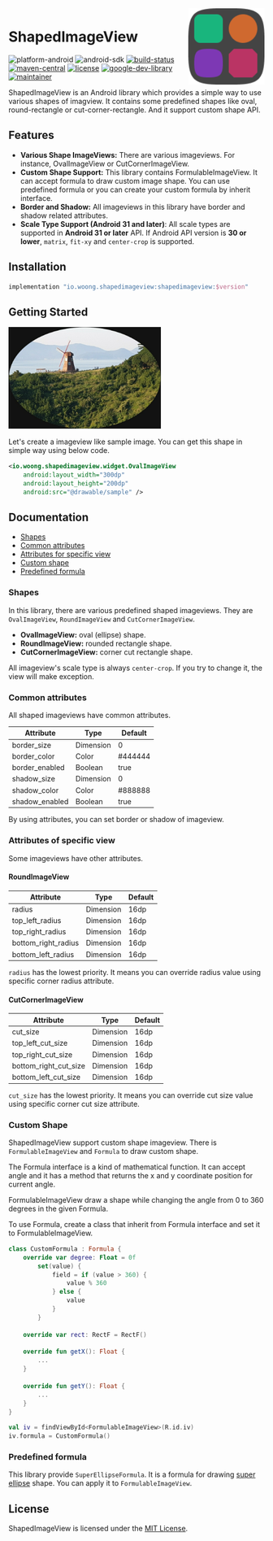 <img alt="logo" src="./image/logo/shapedimageview_logo_squircle_dark.png" align="right" width="150">

# ShapedImageView

![platform-android](https://img.shields.io/badge/Platform-Android-green?logo=android&logoColor=green) ![android-sdk](https://img.shields.io/badge/SDK-16%2B-green?logo=android&logoColor=green) [![build-status](https://github.com/woongdev/ShapedImageView/actions/workflows/build.yml/badge.svg)](https://github.com/woongdev/ShapedImageView/actions/workflows/build.yml) [![maven-central](https://img.shields.io/maven-central/v/io.woong.shapedimageview/shapedimageview?label=Maven%20Central&logo=apache%20maven&logoColor=orange)](https://search.maven.org/artifact/io.woong.shapedimageview/shapedimageview) [![license](https://img.shields.io/badge/License-MIT-blue?logo=apache&logoColor=blue)](./LICENSE) [![google-dev-library](https://img.shields.io/badge/Google%20Dev%20Library-4285F4?logo=google&logoColor=white)](https://devlibrary.withgoogle.com/products/android/repos/woongdev-ShapedImageView) [![maintainer](https://img.shields.io/badge/%3C%2F%3E%20by-Jaewoong%20Cheon-A97BFF.svg)](https://github.com/woongdev)

ShapedImageView is an Android library which provides a simple way to use various shapes of imagview.
It contains some predefined shapes like oval, round-rectangle or cut-corner-rectangle.
And it support custom shape API.

## Features

- **Various Shape ImageViews:** There are various imageviews.
For instance, OvalImageView or CutCornerImageView.
- **Custom Shape Support:** This library contains FormulableImageView.
It can accept formula to draw custom image shape.
You can use predefined formula or you can create your custom formula by inherit interface.
- **Border and Shadow:** All imageviews in this library have border and shadow related attributes.
- **Scale Type Support (Android 31 and later)**: All scale types are supported in **Android 31 or later** API.
If Android API version is **30 or lower**, `matrix`, `fit-xy` and `center-crop` is supported.

## Installation

```groovy
implementation "io.woong.shapedimageview:shapedimageview:$version"
```

## Getting Started

<img alt="preview1" src="./image/preview/getting_started.jpeg" width="300">

Let's create a imageview like sample image.
You can get this shape in simple way using below code.

```xml
<io.woong.shapedimageview.widget.OvalImageView
    android:layout_width="300dp"
    android:layout_height="200dp"
    android:src="@drawable/sample" />
```

## Documentation

- [Shapes](#shapes)
- [Common attributes](#common-attributes)
- [Attributes for specific view](#attributes-of-specific-view)
- [Custom shape](#custom-shape)
- [Predefined formula](#predefined-formula)

### Shapes

In this library, there are various predefined shaped imageviews.
They are `OvalImageView`, `RoundImageView` and `CutCornerImageView`.

- **OvalImageView:** oval (ellipse) shape.
- **RoundImageView:** rounded rectangle shape.
- **CutCornerImageView:** corner cut rectangle shape.

All imageview's scale type is always `center-crop`.
If you try to change it, the view will make exception.

### Common attributes

All shaped imageviews have common attributes.

| Attribute | Type | Default |
| --- | --- | --- |
| border_size | Dimension | 0 |
| border_color | Color | #444444 |
| border_enabled | Boolean | true |
| shadow_size | Dimension | 0 |
| shadow_color | Color | #888888 |
| shadow_enabled | Boolean | true |

By using attributes, you can set border or shadow of imageview.

### Attributes of specific view

Some imageviews have other attributes.

#### RoundImageView

| Attribute | Type | Default |
| --- | --- | --- |
| radius | Dimension | 16dp |
| top_left_radius | Dimension | 16dp |
| top_right_radius | Dimension | 16dp |
| bottom_right_radius| Dimension | 16dp |
| bottom_left_radius | Dimension | 16dp |

`radius` has the lowest priority.
It means you can override radius value using specific corner radius attribute.

#### CutCornerImageView

| Attribute | Type | Default |
| --- | --- | --- |
| cut_size | Dimension | 16dp |
| top_left_cut_size | Dimension | 16dp |
| top_right_cut_size | Dimension | 16dp |
| bottom_right_cut_size| Dimension | 16dp |
| bottom_left_cut_size | Dimension | 16dp |

`cut_size` has the lowest priority.
It means you can override cut size value using specific corner cut size attribute.

### Custom Shape

ShapedImageView support custom shape imageview.
There is `FormulableImageView` and `Formula` to draw custom shape.

The Formula interface is a kind of mathematical function.
It can accept angle and it has a method that returns the x and y coordinate position for current angle.

FormulableImageView draw a shape while changing the angle from 0 to 360 degrees in the given Formula.

To use Formula, create a class that inherit from Formula interface and set it to FormulableImageView.

```kotlin
class CustomFormula : Formula {
    override var degree: Float = 0f
        set(value) {
            field = if (value > 360) {
                value % 360
            } else {
                value
            }
        }

    override var rect: RectF = RectF()

    override fun getX(): Float {
        ...
    }

    override fun getY(): Float {
        ...
    }
}
```

```kotlin
val iv = findViewById<FormulableImageView>(R.id.iv)
iv.formula = CustomFormula()
```

### Predefined formula

This library provide `SuperEllipseFormula`.
It is a formula for drawing [super ellipse](https://en.wikipedia.org/wiki/Superellipse) shape.
You can apply it to `FormulableImageView`.

## License

ShapedImageView is licensed under the [MIT License](./LICENSE).